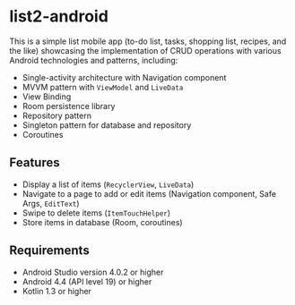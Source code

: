# list2-android
This is a simple list mobile app (to-do list, tasks, shopping list, recipes, and the like) 
showcasing the implementation of CRUD operations 
with various Android technologies and patterns, including:
- Single-activity architecture with Navigation component
- MVVM pattern with `ViewModel` and `LiveData`
- View Binding
- Room persistence library
- Repository pattern
- Singleton pattern for database and repository
- Coroutines

## Features
- Display a list of items (`RecyclerView`, `LiveData`)
- Navigate to a page to add or edit items (Navigation component, Safe Args, `EditText`)
- Swipe to delete items (`ItemTouchHelper`)
- Store items in database (Room, coroutines)

## Requirements
- Android Studio version 4.0.2 or higher
- Android 4.4 (API level 19) or higher
- Kotlin 1.3 or higher